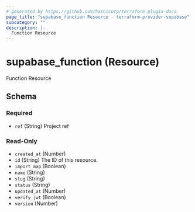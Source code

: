 ```yaml
---
# generated by https://github.com/hashicorp/terraform-plugin-docs
page_title: "supabase_function Resource - terraform-provider-supabase"
subcategory: ""
description: |-
  Function Resource
---
```


# supabase_function (Resource)

Function Resource



<!-- schema generated by tfplugindocs -->
## Schema

### Required

- `ref` (String) Project ref

### Read-Only

- `created_at` (Number)
- `id` (String) The ID of this resource.
- `import_map` (Boolean)
- `name` (String)
- `slug` (String)
- `status` (String)
- `updated_at` (Number)
- `verify_jwt` (Boolean)
- `version` (Number)


